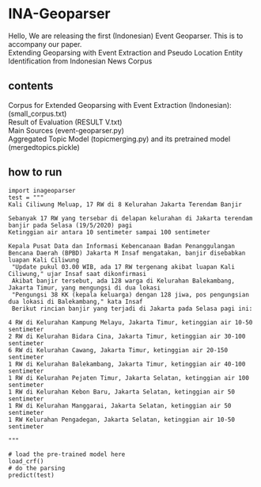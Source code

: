 # INA-Geoparser
Hello,
We are releasing the first (Indonesian) Event Geoparser. This is to accompany our paper.  
Extending Geoparsing with Event Extraction and Pseudo Location Entity Identification from Indonesian News Corpus 

## contents
Corpus for Extended Geoparsing with Event Extraction (Indonesian): (small_corpus.txt)  
Result of Evaluation (RESULT V.txt)  
Main Sources (event-geoparser.py)  
Aggregated Topic Model (topicmerging.py) 
and its pretrained model (mergedtopics.pickle)  

## how to run

```
import inageoparser
test = """
Kali Ciliwung Meluap, 17 RW di 8 Kelurahan Jakarta Terendam Banjir

Sebanyak 17 RW yang tersebar di delapan kelurahan di Jakarta terendam banjir pada Selasa (19/5/2020) pagi
Ketinggian air antara 10 sentimeter sampai 100 sentimeter

Kepala Pusat Data dan Informasi Kebencanaan Badan Penanggulangan Bencana Daerah (BPBD) Jakarta M Insaf mengatakan, banjir disebabkan luapan Kali Ciliwung
 "Update pukul 03.00 WIB, ada 17 RW tergenang akibat luapan Kali Ciliwung," ujar Insaf saat dikonfirmasi
 Akibat banjir tersebut, ada 128 warga di Kelurahan Balekambang, Jakarta Timur, yang mengungsi di dua lokasi
 "Pengungsi 38 KK (kepala keluarga) dengan 128 jiwa, pos pengungsian dua lokasi di Balekambang," kata Insaf
 Berikut rincian banjir yang terjadi di Jakarta pada Selasa pagi ini:

4 RW di Kelurahan Kampung Melayu, Jakarta Timur, ketinggian air 10-50 sentimeter
2 RW di Kelurahan Bidara Cina, Jakarta Timur, ketinggian air 30-100 sentimeter
6 RW di Kelurahan Cawang, Jakarta Timur, ketinggian air 20-150 sentimeter
1 RW di Kelurahan Balekambang, Jakarta Timur, ketinggian air 40-100 sentimeter
1 RW di Kelurahan Pejaten Timur, Jakarta Selatan, ketinggian air 100 sentimeter
1 RW di Kelurahan Kebon Baru, Jakarta Selatan, ketinggian air 50 sentimeter
1 RW di Kelurahan Manggarai, Jakarta Selatan, ketinggian air 50 sentimeter
1 RW Kelurahan Pengadegan, Jakarta Selatan, ketinggian air 10-50 sentimeter

"""

# load the pre-trained model here
load_crf()
# do the parsing
predict(test)

```

